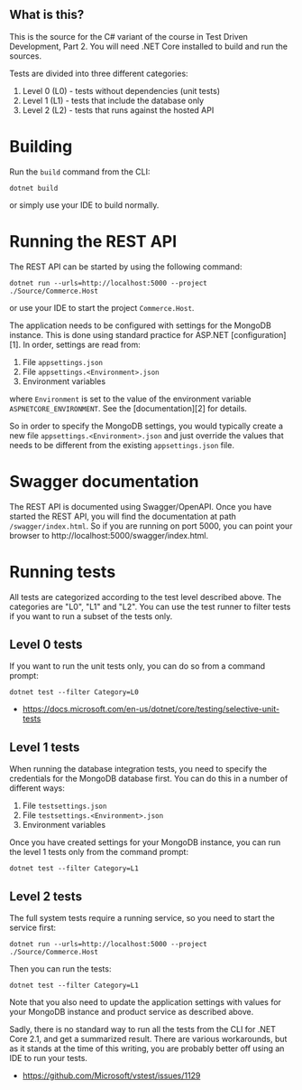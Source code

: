 What is this?
-------------

This is the source for the C# variant of the course in Test Driven
Development, Part 2.  You will need .NET Core installed to build and
run the sources.

Tests are divided into three different categories:

  1. Level 0 (L0) - tests without dependencies (unit tests)
  2. Level 1 (L1) - tests that include the database only
  3. Level 2 (L2) - tests that runs against the hosted API

# Building

Run the `build` command from the CLI:

```shell
dotnet build
```

or simply use your IDE to build normally.

# Running the REST API

The REST API can be started by using the following command:

```
dotnet run --urls=http://localhost:5000 --project ./Source/Commerce.Host
```

or use your IDE to start the project `Commerce.Host`.

The application needs to be configured with settings for the MongoDB
instance.  This is done using standard practice for ASP.NET
[configuration][1].  In order, settings are read from:

  1. File `appsettings.json`
  2. File `appsettings.<Environment>.json`
  3. Environment variables

where `Environment` is set to the value of the environment variable
`ASPNETCORE_ENVIRONMENT`.  See the [documentation][2] for details.

So in order to specify the MongoDB settings, you would typically
create a new file `appsettings.<Environment>.json` and just override
the values that needs to be different from the existing
`appsettings.json` file.

# Swagger documentation

The REST API is documented using Swagger/OpenAPI.  Once you have
started the REST API, you will find the documentation at path
`/swagger/index.html`.  So if you are running on port 5000, you can
point your browser to http://localhost:5000/swagger/index.html.

# Running tests

All tests are categorized according to the test level described above.
The categories are "L0", "L1" and "L2".  You can use the test runner
to filter tests if you want to run a subset of the tests only.

## Level 0 tests

If you want to run the unit tests only, you can do so from a command
prompt:

```
dotnet test --filter Category=L0
```

* https://docs.microsoft.com/en-us/dotnet/core/testing/selective-unit-tests

## Level 1 tests

When running the database integration tests, you need to specify the
credentials for the MongoDB database first.  You can do this in a
number of different ways:

  1. File `testsettings.json`
  2. File `testsettings.<Environment>.json`
  3. Environment variables

Once you have created settings for your MongoDB instance, you can run
the level 1 tests only from the command prompt:

```
dotnet test --filter Category=L1
```

## Level 2 tests

The full system tests require a running service, so you need to start
the service first:

```
dotnet run --urls=http://localhost:5000 --project ./Source/Commerce.Host
```

Then you can run the tests:

```
dotnet test --filter Category=L1
```

Note that you also need to update the application settings with values
for your MongoDB instance and product service as described above.

Sadly, there is no standard way to run all the tests from the CLI for
.NET Core 2.1, and get a summarized result.  There are various
workarounds, but as it stands at the time of this writing, you are
probably better off using an IDE to run your tests.

* https://github.com/Microsoft/vstest/issues/1129
